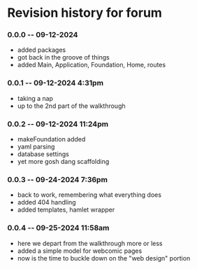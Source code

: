 # Revision history for forum

### 0.0.0 -- 09-12-2024
* added packages
* got back in the groove of things
* added Main, Application, Foundation, Home, routes 

### 0.0.1 -- 09-12-2024 4:31pm
* taking a nap
* up to the 2nd part of the walkthrough

### 0.0.2 -- 09-12-2024 11:24pm
* makeFoundation added
* yaml parsing
* database settings
* yet more gosh dang scaffolding

### 0.0.3 -- 09-24-2024 7:36pm
* back to work, remembering what everything does
* added 404 handling
* added templates, hamlet wrapper

### 0.0.4 -- 09-25-2024 11:58am
* here we depart from the walkthrough more or less
* added a simple model for webcomic pages
* now is the time to buckle down on the "web design" portion